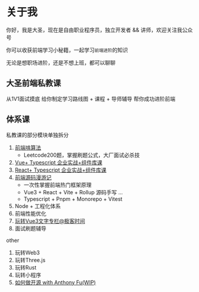 
<script setup>
import { VPTeamMembers } from 'vitepress/theme'
import { useData } from 'vitepress'

const members = [
  {
    avatar: 'https://www.github.com/yyx990803.png',
    name: 'Evan You',
    title: 'Creator',
    links: [
      { icon: 'github', link: 'https://github.com/yyx990803' },
      { icon: 'twitter', link: 'https://twitter.com/youyuxi' }
    ]
  }
]
const { site,theme } = useData()
</script>


# 关于我

你好，我是大圣，现在是自由职业程序员，独立开发者 && 讲师，欢迎关注我公众号

你可以收获前端学习小秘籍，一起学习`前端进阶`的知识

无论是想职场进阶，还是不想上班，都可以聊聊


<!-- <VPTeamMembers size="medium" :members="members" /> -->



## 大圣前端私教课

从1V1面试摸底 给你制定学习路线图 + 课程 + 导师辅导  帮你成功进阶前端


## 体系课
私教课的部分模块单独拆分

1. [前端啃算法](https://blc.xet.tech/s/2Ajvex)
   - Leetcode200题，掌握刷题公式，大厂面试必杀技
2. [Vue+ Typescript 企业实战+组件库课](/vue/)
3. [React+ Typescript 企业实战+组件库课](/react/)
4. [前端源码漫游记](/source/)
   - 一次性掌握前端热门框架原理 
   - Vue3 + React + Vite + Rollup 源码手写 ...
   - Typescript + Pnpm + Monorepo + Vitest
5. Node + 工程化体系
6. 前端性能优化
7. [玩转Vue3文字专栏@极客时间](http://gk.link/a/10BM3)
8. 面试刷题辅导

other

1. 玩转Web3
2. 玩转Three.js
3. 玩转Rust
4. 玩转小程序
5. [如何做开源 with Anthony Fu(WIP)](https://github.com/tutorial-kit/open-source)


<img :src="theme.me.gongzhonghao" width="280">
